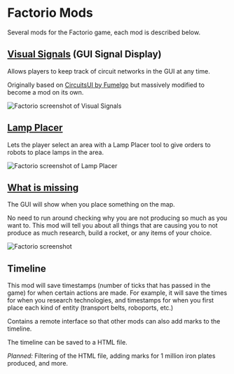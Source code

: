 # Factorio Mods

Several mods for the Factorio game, each mod is described below.

## [Visual Signals](https://mods.factorio.com/mods/zomis/visual-signals) (GUI Signal Display)

Allows players to keep track of circuit networks in the GUI at any time.

Originally based on [CircuitsUI by Fumelgo](https://mods.factorio.com/mods/Fumelgo/CircuitsUI) but massively modified to become a mod on its own.

![Factorio screenshot of Visual Signals](https://mods-data.factorio.com/pub_data/media_files/vjrlqhNDv4QS.png)

## [Lamp Placer](https://mods.factorio.com/mods/zomis/lamp-placer)

Lets the player select an area with a Lamp Placer tool to give orders to robots to place lamps in the area.

![Factorio screenshot of Lamp Placer](https://mods-data.factorio.com/pub_data/media_files/XolK5mysVxah.png)

## [What is missing](https://mods.factorio.com/mods/zomis/what-is-missing)

The GUI will show when you place something on the map.

No need to run around checking why you are not producing so much as you want to. This mod will tell you about all things that are causing you to not produce as much research, build a rocket, or any items of your choice.

![Factorio screenshot](https://mods-data.factorio.com/pub_data/media_files/ZYuB7woBjvzO.png)

## Timeline

This mod will save timestamps (number of ticks that has passed in the game) for when certain actions are made. For example, it will save the times for when you research technologies, and timestamps for when you first place each kind of entity (transport belts, roboports, etc.)

Contains a remote interface so that other mods can also add marks to the timeline.

The timeline can be saved to a HTML file.

*Planned:* Filtering of the HTML file, adding marks for 1 million iron plates produced, and more.
